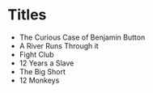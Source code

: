 # Titles
- The Curious Case of Benjamin Button
- A River Runs Through it
- Fight Club
- 12 Years a Slave
- The Big Short
- 12 Monkeys


